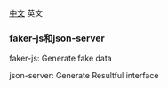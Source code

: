 [中文](README.md) 英文

### faker-js和json-server

faker-js: Generate fake data

json-server: Generate Resultful interface